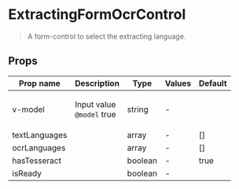 # ExtractingFormOcrControl

> A form-control to select the extracting language.

## Props

| Prop name     | Description                                    | Type    | Values | Default |
| ------------- | ---------------------------------------------- | ------- | ------ | ------- |
| v-model       | <p>Input value<br><code>@model</code> true</p> | string  | -      |         |
| textLanguages |                                                | array   | -      | \[]     |
| ocrLanguages  |                                                | array   | -      | \[]     |
| hasTesseract  |                                                | boolean | -      | true    |
| isReady       |                                                | boolean | -      |         |

